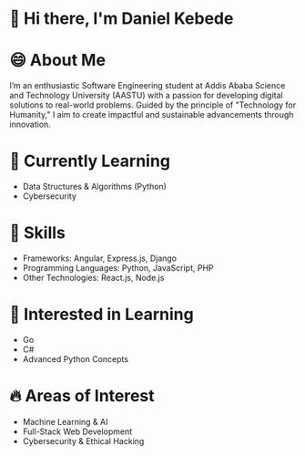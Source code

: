 # 👋 **Hi there, I'm Daniel  Kebede**

# 😄 **About Me**

I’m an enthusiastic Software Engineering student at Addis Ababa Science and Technology University (AASTU) with a passion for developing digital solutions to real-world problems. Guided by the principle of "Technology for Humanity," I aim to create impactful and sustainable advancements through innovation.

# 🌱 **Currently Learning**
+ Data Structures & Algorithms (Python)
+ Cybersecurity 
# **👀 Skills**
+ Frameworks: Angular, Express.js, Django
+ Programming Languages: Python, JavaScript, PHP
+ Other Technologies: React.js, Node.js
# 💞️ **Interested in Learning**
+ Go
+ C#
+ Advanced Python Concepts
#  **🔥 Areas of Interest**
+ Machine Learning & AI
+ Full-Stack Web Development
+ Cybersecurity & Ethical Hacking

